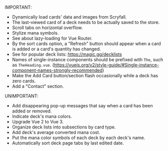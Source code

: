 IMPORTANT:

- Dynamically load cards' data and images from Scryfall.
- The last-viewed card of a deck needs to be actually saved to the store.
- Scroll tabs on horizontal overflow.
- Stylize mana symbols.
- See about lazy-loading for Vue Router.
- By the sort cards option, a "Refresh" button should appear when a card is added or a card's quantity has changed.
- See for popular deck lists: https://magic.gg/decklists
- Names of single-instance components should be prefixed with `The`, such as `TheHeading.vue`. (https://vuejs.org/v2/style-guide/#Single-instance-component-names-strongly-recommended)
- Make the Add Card button/section flash occasionally while a deck has zero cards.
- Add a "Contact" section.


UNIMPORTANT:

- Add disappearing pop-up messages that say when a card has been added or removed.
- Indicate deck's mana colors.
- Upgrade Vue 2 to Vue 3.
- Organize deck lists into subsections by card type.
- Add deck's average converted mana cost.
- Put the mana color symbols of each deck by each deck's name.
- Automatically sort deck page tabs by last edited date.
